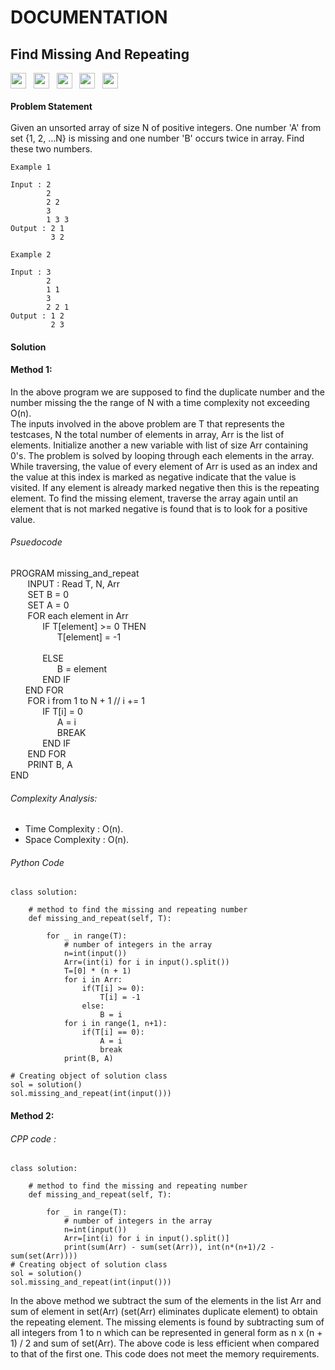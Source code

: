 # DOCUMENTATION
## Find Missing And Repeating<br>
<a><img src="https://img.shields.io/badge/-Amazon-blue" height="25">&nbsp;&nbsp;
<img src= "https://img.shields.io/badge/-Geeks For Geeks-navy" height="25">&nbsp;&nbsp;
<img src= "https://img.shields.io/badge/-Goldman Sachs-red" height="25">&nbsp;&nbsp;
<img src= "https://img.shields.io/badge/-Samsung-navy" height="25">&nbsp;&nbsp;
<img src="https://img.shields.io/badge/-Python-blue" height="25"></a><br><br />
**Problem Statement**<br><br />
 Given an unsorted array of size N of positive integers. One number 'A' from set {1, 2, …N} 
is missing and one number 'B' occurs twice in array. Find these two numbers.
 
```
Example 1

Input : 2
        2
        2 2
        3
        1 3 3
Output : 2 1
         3 2
```
```
Example 2

Input : 3
        2
        1 1
        3
        2 2 1
Output : 1 2
         2 3
```
#### Solution<br>

#### Method 1:<br>

In the above program we are supposed to find the duplicate number and the number
 missing the the range of N with a time complexity not exceeding O(n). <br>
The inputs involved in the above problem are T that represents the testcases, N 
the total number of elements in array, Arr is the list of elements. Initialize 
another a new variable with list of size Arr containing 0's. The problem is solved 
by looping through each elements in the array. While traversing, the value of every 
element of Arr is used as an index and the value at this index is marked as negative 
indicate that the value is visited. If any element is already marked negative then this 
is the repeating element. To find the missing element, traverse the array again until an
 element that is not marked negative is found that is to look for a positive value. <br>
###### Psuedocode<br>
PROGRAM missing_and_repeat<br>
&nbsp;&nbsp;&nbsp;&nbsp;&nbsp;&nbsp; INPUT : Read T, N, Arr<br>
&nbsp;&nbsp;&nbsp;&nbsp;&nbsp;&nbsp; SET B = 0<br>
&nbsp;&nbsp;&nbsp;&nbsp;&nbsp;&nbsp; SET A = 0<br>
&nbsp;&nbsp;&nbsp;&nbsp;&nbsp;&nbsp; FOR each element in Arr<br>
&nbsp;&nbsp;&nbsp;&nbsp;&nbsp;&nbsp;&nbsp;&nbsp;&nbsp;&nbsp;&nbsp;&nbsp; IF T[element] >= 0 THEN<br>
&nbsp;&nbsp;&nbsp;&nbsp;&nbsp;&nbsp;&nbsp;&nbsp;&nbsp;&nbsp;&nbsp;&nbsp;&nbsp;&nbsp;&nbsp;&nbsp;&nbsp;&nbsp; T[element] = -1<br></br>
&nbsp;&nbsp;&nbsp;&nbsp;&nbsp;&nbsp;&nbsp;&nbsp;&nbsp;&nbsp;&nbsp;&nbsp; ELSE<br>
&nbsp;&nbsp;&nbsp;&nbsp;&nbsp;&nbsp;&nbsp;&nbsp;&nbsp;&nbsp;&nbsp;&nbsp;&nbsp;&nbsp;&nbsp;&nbsp;&nbsp;&nbsp; B = element<br>
&nbsp;&nbsp;&nbsp;&nbsp;&nbsp;&nbsp;&nbsp;&nbsp;&nbsp;&nbsp;&nbsp;&nbsp; END IF<br>
&nbsp;&nbsp;&nbsp;&nbsp;&nbsp;&nbsp;END FOR<br>
&nbsp;&nbsp;&nbsp;&nbsp;&nbsp;&nbsp; FOR i from 1 to N + 1 // i += 1<br>
&nbsp;&nbsp;&nbsp;&nbsp;&nbsp;&nbsp;&nbsp;&nbsp;&nbsp;&nbsp;&nbsp;&nbsp; IF T[i] = 0<br> 
&nbsp;&nbsp;&nbsp;&nbsp;&nbsp;&nbsp;&nbsp;&nbsp;&nbsp;&nbsp;&nbsp;&nbsp;&nbsp;&nbsp;&nbsp;&nbsp;&nbsp;&nbsp;  A = i<br>
&nbsp;&nbsp;&nbsp;&nbsp;&nbsp;&nbsp;&nbsp;&nbsp;&nbsp;&nbsp;&nbsp;&nbsp;&nbsp;&nbsp;&nbsp;&nbsp;&nbsp;&nbsp; BREAK<br>
&nbsp;&nbsp;&nbsp;&nbsp;&nbsp;&nbsp;&nbsp;&nbsp;&nbsp;&nbsp;&nbsp;&nbsp; END IF<br>
&nbsp;&nbsp;&nbsp;&nbsp;&nbsp;&nbsp; END FOR<br>
&nbsp;&nbsp;&nbsp;&nbsp;&nbsp;&nbsp; PRINT B, A<br>
END<br>
###### Complexity Analysis:<br>
* Time Complexity : O(n). <br>
* Space Complexity : O(n). <br>
###### Python Code <br />
```
class solution:
    
    # method to find the missing and repeating number 
    def missing_and_repeat(self, T):   
        
        for _ in range(T):
            # number of integers in the array
            n=int(input())
            Arr=(int(i) for i in input().split())
            T=[0] * (n + 1)
            for i in Arr:
                if(T[i] >= 0):
                    T[i] = -1
                else:
                    B = i
            for i in range(1, n+1):
                if(T[i] == 0):
                    A = i
                    break
            print(B, A)

# Creating object of solution class
sol = solution()
sol.missing_and_repeat(int(input()))
```

#### Method 2:<br>
###### CPP code :
```
class solution:
    
    # method to find the missing and repeating number 
    def missing_and_repeat(self, T):   
        
        for _ in range(T):
            # number of integers in the array
            n=int(input())
            Arr=[int(i) for i in input().split()]
            print(sum(Arr) - sum(set(Arr)), int(n*(n+1)/2 - sum(set(Arr))))
# Creating object of solution class
sol = solution()
sol.missing_and_repeat(int(input()))
```
In the above method we subtract the sum of the elements in the list Arr and sum of element 
in set(Arr) (set(Arr) eliminates duplicate element) to obtain the repeating element. The 
missing elements is found by subtracting sum of all integers from 1 to n which can be represented 
in general form as n x (n + 1) / 2 and sum of set(Arr). The above code is less efficient when 
compared to that of the first one. This code does not meet the memory requirements.

